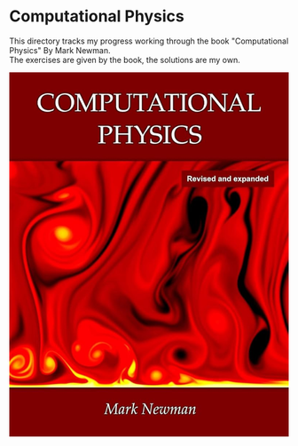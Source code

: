 # Computational Physics
This directory tracks my progress working through the book "Computational Physics" By Mark Newman.  
The exercises are given by the book, the solutions are my own.    

![alt text](image.png)